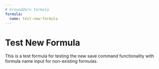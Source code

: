 ```yaml
---
# GroundZero formula
formula:
  name: test-new-formula
---
```


# Test New Formula

This is a test formula for testing the new save command functionality with formula name input for non-existing formulas.
